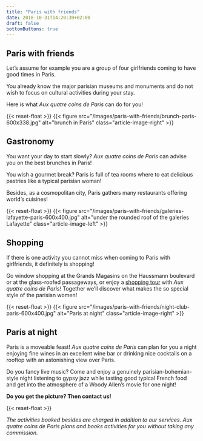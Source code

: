 ```yaml
---
title: "Paris with friends"
date: 2018-10-31T14:20:39+02:00
draft: false
bottomButtons: true
---
```


## Paris with friends

Let’s assume for example you are a group of four girlfriends coming to have good times in Paris.

You already know the major parisian museums and monuments and do not wish to focus on cultural activities during your stay.

Here is what *Aux quatre coins de Paris* can do for you!

{{< reset-float >}}
{{< figure src="/images/paris-with-friends/brunch-paris-600x338.jpg"
alt="brunch in Paris" class="article-image-right" >}}

## Gastronomy

You want your day to start slowly? *Aux quatre coins de Paris* can advise you on the best brunches in Paris!

You wish a gourmet break? Paris is full of tea rooms where to eat delicious pastries like a typical parisian woman!

Besides, as a cosmopolitan city, Paris gathers many restaurants offering world’s cuisines!

{{< reset-float >}}
{{< figure src="/images/paris-with-friends/galeries-lafayette-paris-600x400.jpg"
alt="under the rounded roof of the galeries Lafayette" class="article-image-left" >}}

## Shopping

If there is one activity you cannot miss when coming to Paris with girlfriends, it definitely is shopping!

Go window shopping at the Grands Magasins on the Haussmann boulevard or at the glass-roofed passageways, or enjoy a [shopping tour](https://aux-quatre-coins-de-paris.fr/private-tours/fashion-shopping-in-paris/) with *Aux quatre coins de Paris!* Together we’ll discover what makes the so special style of the parisian women!

{{< reset-float >}}
{{< figure src="/images/paris-with-friends/night-club-paris-600x400.jpg"
alt="Paris at night" class="article-image-right" >}}

## Paris at night

Paris is a moveable feast! *Aux quatre coins de Paris* can plan for you a night enjoying fine wines in an excellent wine bar or drinking nice cocktails on a rooftop with an astonishing view over Paris.

Do you fancy live music? Come and enjoy a genuinely parisian-bohemian-style night listening to gypsy jazz while tasting good typical French food and get into the atmosphere of a Woody Allen’s movie for one night!


**Do you get the picture? Then contact us!**

{{< reset-float >}}

*The activities booked besides are charged in addition to our services. Aux quatre coins de Paris plans and books activities for you without taking any commission.*
